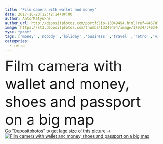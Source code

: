 ```yaml
---
title: 'Film camera with wallet and money'
date: 2017-10-23T12:42:14+00:00
author: AntonMatyukha
author_url: http://depositphotos.com/portfolio-13349494.html?ref=64678756
image: https://st3.depositphotos.com/thumbs/13349494/image/17034/170344804/api_thumb_450.jpg?forcejpeg=true
type: "post"
tags: ['money' ,'nobody' ,'holiday' ,'business' ,'travel' ,'retro' ,'vintage' ,'ticket' ,'planning' ,'camera' ,'cash' ,'dollars' ,'finance' ,'surface' ,'tourism' ,'film' ,'vacation' ,'sunglasses' ,'journey' ,'map' ,'trip' ,'shoes' ,'analogue' ,'voyage' ,'weekend' ,'wallet' ,'passport' ,'gumshoes' ,'copy space' ,'top view' ,'credit cards' ,'Elevated View' ,'travel concept' ]
categories: 
  - retro
---
```

<div aling="center">
            <font size="60"> Film camera with wallet and money, shoes and passport on a big map</font>   
</div>
<div>
    <a href='https://depositphotos.com/170344804/stock-photo-film-camera-with-wallet-and.html?ref=64678756' target=_blank > Go "Depositphotos" to get lage size of this picture ->
        <img href='https://depositphotos.com/170344804/stock-photo-film-camera-with-wallet-and.html?ref=64678756' src='https://st3.depositphotos.com/13349494/17034/i/950/depositphotos_170344804-stock-photo-film-camera-with-wallet-and.jpg?forcejpeg=true' alt='Film camera with wallet and money, shoes and passport on a big map' >
    </a>
</div>

